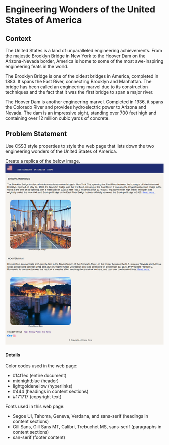 # Engineering Wonders of the United States of America

## Context

The United States is a land of unparalleled engineering achievements. From the majestic Brooklyn Bridge in New York to the Hoover Dam on the Arizona-Nevada border, America is home to some of the most awe-inspiring engineering feats in the world.

The Brooklyn Bridge is one of the oldest bridges in America, completed in 1883. It spans the East River, connecting Brooklyn and Manhattan. The bridge has been called an engineering marvel due to its construction techniques and the fact that it was the first bridge to span a major river.

The Hoover Dam is another engineering marvel. Completed in 1936, it spans the Colorado River and provides hydroelectric power to Arizona and Nevada. The dam is an impressive sight, standing over 700 feet high and containing over 12 million cubic yards of concrete.

## Problem Statement

Use CSS3 style properties to style the web page that lists down the two engineering wonders of the United States of America​​. 

Create a replica of the below image.
![](./Wonders-of-America.png)


#### Details

Color codes used in the web page:
- #f4f1ec (entire document)
- midnightblue (header)
- lightgoldenellow (hyperlinks)
- #444 (headings in content sections)
- #171717 (copyright text)

Fonts used in this web page:
- Segoe UI, Tahoma, Geneva, Verdana, and sans-serif (headings in content sections)
- Gill Sans, Gill Sans MT, Calibri, Trebuchet MS, sans-serif (paragraphs in content sections)
- san-serif (footer content)

